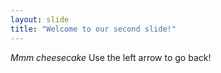 ```yaml
---
layout: slide
title: "Welcome to our second slide!"
---
```

*Mmm cheesecake*
Use the left arrow to go back!
